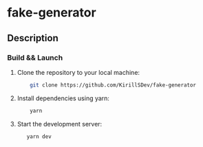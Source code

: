 # fake-generator

## Description



### Build && Launch

<ol>

<li> Clone the repository to your local machine: </li>

```bash
    git clone https://github.com/KirillSDev/fake-generator
```

<li>  Install dependencies using yarn: </li>

```bash
    yarn
```

<li> Start the development server: </li>

```bash
   yarn dev
```
